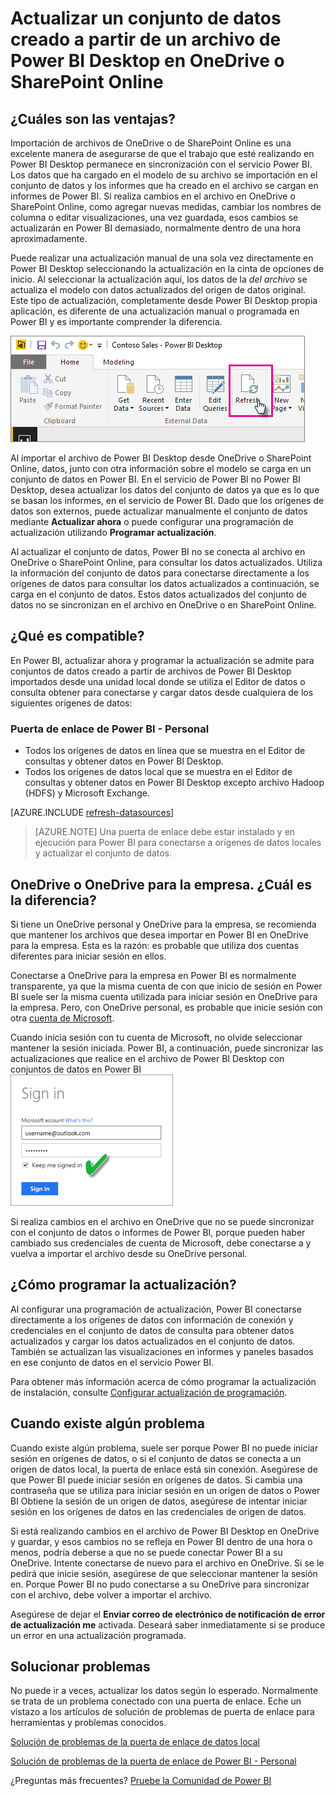 <properties
   pageTitle="Actualizar un conjunto de datos creado a partir de un archivo de Power BI Desktop - nube"
   description="Actualizar un conjunto de datos creado a partir de un archivo de Power BI Desktop en OneDrive o SharePoint Online"
   services="powerbi"
   documentationCenter=""
   authors="guyinacube"
   manager="mblythe"
   backup=""
   editor=""
   tags=""
   qualityFocus="complete"
   qualityDate="04/01/2016"/>

<tags
   ms.service="powerbi"
   ms.devlang="NA"
   ms.topic="article"
   ms.tgt_pltfrm="NA"
   ms.workload="powerbi"
   ms.date="08/15/2016"
   ms.author="asaxton"/>

# Actualizar un conjunto de datos creado a partir de un archivo de Power BI Desktop en OneDrive o SharePoint Online

## ¿Cuáles son las ventajas?  
Importación de archivos de OneDrive o de SharePoint Online es una excelente manera de asegurarse de que el trabajo que esté realizando en Power BI Desktop permanece en sincronización con el servicio Power BI. Los datos que ha cargado en el modelo de su archivo se importación en el conjunto de datos y los informes que ha creado en el archivo se cargan en informes de Power BI. Si realiza cambios en el archivo en OneDrive o SharePoint Online, como agregar nuevas medidas, cambiar los nombres de columna o editar visualizaciones, una vez guardada, esos cambios se actualizarán en Power BI demasiado, normalmente dentro de una hora aproximadamente.

Puede realizar una actualización manual de una sola vez directamente en Power BI Desktop seleccionando la actualización en la cinta de opciones de inicio. Al seleccionar la actualización aquí, los datos de la *del archivo* se actualiza el modelo con datos actualizados del origen de datos original. Este tipo de actualización, completamente desde Power BI Desktop propia aplicación, es diferente de una actualización manual o programada en Power BI y es importante comprender la diferencia.

![](media/powerbi-refresh-desktop-file-local-drive/pbix-refresh.png)

Al importar el archivo de Power BI Desktop desde OneDrive o SharePoint Online, datos, junto con otra información sobre el modelo se carga en un conjunto de datos en Power BI. En el servicio de Power BI no Power BI Desktop, desea actualizar los datos del conjunto de datos ya que es lo que se basan los informes, en el servicio de Power BI. Dado que los orígenes de datos son externos, puede actualizar manualmente el conjunto de datos mediante **Actualizar ahora** o puede configurar una programación de actualización utilizando **Programar actualización**.

Al actualizar el conjunto de datos, Power BI no se conecta al archivo en OneDrive o SharePoint Online, para consultar los datos actualizados. Utiliza la información del conjunto de datos para conectarse directamente a los orígenes de datos para consultar los datos actualizados a continuación, se carga en el conjunto de datos. Estos datos actualizados del conjunto de datos no se sincronizan en el archivo en OneDrive o en SharePoint Online.

## ¿Qué es compatible?  
En Power BI, actualizar ahora y programar la actualización se admite para conjuntos de datos creado a partir de archivos de Power BI Desktop importados desde una unidad local donde se utiliza el Editor de datos o consulta obtener para conectarse y cargar datos desde cualquiera de los siguientes orígenes de datos:  

### Puerta de enlace de Power BI - Personal
-   Todos los orígenes de datos en línea que se muestra en el Editor de consultas y obtener datos en Power BI Desktop.
-   Todos los orígenes de datos local que se muestra en el Editor de consultas y obtener datos en Power BI Desktop excepto archivo Hadoop (HDFS) y Microsoft Exchange.

<!-- Refresh Data sources-->
[AZURE.INCLUDE [refresh-datasources](../includes/refresh-datasources.md)]

> [AZURE.NOTE] Una puerta de enlace debe estar instalado y en ejecución para Power BI para conectarse a orígenes de datos locales y actualizar el conjunto de datos.

## OneDrive o OneDrive para la empresa. ¿Cuál es la diferencia?  
Si tiene un OneDrive personal y OneDrive para la empresa, se recomienda que mantener los archivos que desea importar en Power BI en OneDrive para la empresa. Esta es la razón: es probable que utiliza dos cuentas diferentes para iniciar sesión en ellos.

Conectarse a OneDrive para la empresa en Power BI es normalmente transparente, ya que la misma cuenta de con que inicio de sesión en Power BI suele ser la misma cuenta utilizada para iniciar sesión en OneDrive para la empresa. Pero, con OneDrive personal, es probable que inicie sesión con otra [cuenta de Microsoft](http://www.microsoft.com/account/default.aspx).

Cuando inicia sesión con tu cuenta de Microsoft, no olvide seleccionar mantener la sesión iniciada. Power BI, a continuación, puede sincronizar las actualizaciones que realice en el archivo de Power BI Desktop con conjuntos de datos en Power BI  
    ![](media/powerbi-refresh-desktop-file-onedrive/Refresh_SignIn_KeepMeSignedIn.png)

Si realiza cambios en el archivo en OneDrive que no se puede sincronizar con el conjunto de datos o informes de Power BI, porque pueden haber cambiado sus credenciales de cuenta de Microsoft, debe conectarse a y vuelva a importar el archivo desde su OneDrive personal.

## ¿Cómo programar la actualización?  
Al configurar una programación de actualización, Power BI conectarse directamente a los orígenes de datos con información de conexión y credenciales en el conjunto de datos de consulta para obtener datos actualizados y cargar los datos actualizados en el conjunto de datos. También se actualizan las visualizaciones en informes y paneles basados en ese conjunto de datos en el servicio Power BI.

Para obtener más información acerca de cómo programar la actualización de instalación, consulte [Configurar actualización de programación](powerbi-refresh-scheduled-refresh.md).

## Cuando existe algún problema  
Cuando existe algún problema, suele ser porque Power BI no puede iniciar sesión en orígenes de datos, o si el conjunto de datos se conecta a un origen de datos local, la puerta de enlace está sin conexión. Asegúrese de que Power BI puede iniciar sesión en orígenes de datos. Si cambia una contraseña que se utiliza para iniciar sesión en un origen de datos o Power BI Obtiene la sesión de un origen de datos, asegúrese de intentar iniciar sesión en los orígenes de datos en las credenciales de origen de datos.

Si está realizando cambios en el archivo de Power BI Desktop en OneDrive y guardar, y esos cambios no se refleja en Power BI dentro de una hora o menos, podría deberse a que no se puede conectar Power BI a su OneDrive. Intente conectarse de nuevo para el archivo en OneDrive. Si se le pedirá que inicie sesión, asegúrese de que seleccionar mantener la sesión en. Porque Power BI no pudo conectarse a su OneDrive para sincronizar con el archivo, debe volver a importar el archivo.

Asegúrese de dejar el **Enviar correo de electrónico de notificación de error de actualización me** activada. Deseará saber inmediatamente si se produce un error en una actualización programada.

## Solucionar problemas

No puede ir a veces, actualizar los datos según lo esperado. Normalmente se trata de un problema conectado con una puerta de enlace. Eche un vistazo a los artículos de solución de problemas de puerta de enlace para herramientas y problemas conocidos.

[Solución de problemas de la puerta de enlace de datos local](powerbi-gateway-onprem-tshoot.md)

[Solución de problemas de la puerta de enlace de Power BI - Personal](powerbi-admin-troubleshooting-power-bi-personal-gateway.md)

¿Preguntas más frecuentes? [Pruebe la Comunidad de Power BI](http://community.powerbi.com/)